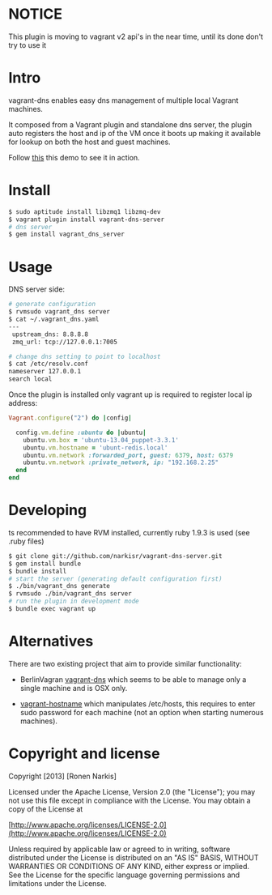 # NOTICE

This plugin is moving to vagrant v2 api's in the near time, until its done don't try to use it

# Intro
vagrant-dns enables easy dns management of multiple local Vagrant machines.

It composed from a Vagrant plugin and standalone dns server, the plugin auto registers the host and ip of the VM once it boots up making it available for lookup on both the host and guest machines.

Follow [this](https://www.youtube.com/watch?v=6GFobNDvwpI) this demo to see it in action.

# Install
 
```bash
$ sudo aptitude install libzmq1 libzmq-dev
$ vagrant plugin install vagrant-dns-server
# dns server
$ gem install vagrant_dns_server 

```

# Usage

DNS server side:
```bash
# generate configuration
$ rvmsudo vagrant_dns server
$ cat ~/.vagrant_dns.yaml
--- 
 upstream_dns: 8.8.8.8
 zmq_url: tcp://127.0.0.1:7005

# change dns setting to point to localhost
$ cat /etc/resolv.conf
nameserver 127.0.0.1
search local
```

Once the plugin is installed only vagrant up is required to register local ip address:

```ruby
Vagrant.configure("2") do |config|

  config.vm.define :ubuntu do |ubuntu|
    ubuntu.vm.box = 'ubuntu-13.04_puppet-3.3.1'
    ubuntu.vm.hostname = 'ubunt-redis.local'
    ubuntu.vm.network :forwarded_port, guest: 6379, host: 6379
    ubuntu.vm.network :private_network, ip: "192.168.2.25"
  end
end

```
# Developing
ts recommended to have RVM installed, currently ruby 1.9.3 is used (see .ruby files)

```bash 
$ git clone git://github.com/narkisr/vagrant-dns-server.git
$ gem install bundle
$ bundle install 
# start the server (generating default configuration first)
$ ./bin/vagrant_dns generate
$ rvmsudo ./bin/vagrant_dns server 
# run the plugin in development mode
$ bundle exec vagrant up 
```
# Alternatives

There are two existing project that aim to provide similar functionality:

 * BerlinVagran [vagrant-dns](https://github.com/BerlinVagrant/vagrant-dns) which seems to be able to manage only a single machine and is OSX only.
 
 * [vagrant-hostname](https://github.com/mosaicxm/vagrant-hostmaster) which manipulates /etc/hosts, this requires to enter sudo password for each machine (not an option when starting numerous machines).


# Copyright and license

Copyright [2013] [Ronen Narkis]

Licensed under the Apache License, Version 2.0 (the "License");
you may not use this file except in compliance with the License.
You may obtain a copy of the License at

   [http://www.apache.org/licenses/LICENSE-2.0](http://www.apache.org/licenses/LICENSE-2.0) 

Unless required by applicable law or agreed to in writing, software
distributed under the License is distributed on an "AS IS" BASIS,
WITHOUT WARRANTIES OR CONDITIONS OF ANY KIND, either express or implied.
See the License for the specific language governing permissions and
limitations under the License.

